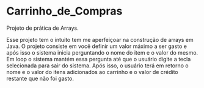 # Carrinho_de_Compras
Projeto de prática de Arrays.

Esse projeto tem o intuito tem me aperfeiçoar na construção de arrays em Java.
O projeto consiste em você definir um valor máximo a ser gasto e após isso o sistema inicia perguntando o nome do item e o valor do mesmo.
Em loop o sistema mantém essa pergunta até que o usuário digite a tecla selecionada para sair do sistema.
Após isso, o usuário terá em retorno o nome e o valor do itens adicionados ao carrinho e o valor de crédito restante que não foi gasto.
